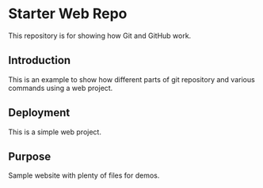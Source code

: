 # Starter Web Repo

This repository is for showing how Git and GitHub work.

## Introduction

This is an example to show how different parts of git repository and various commands using a web project.

## Deployment

This is a simple web project.

## Purpose

Sample website with plenty of files for demos.

